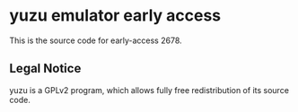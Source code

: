 yuzu emulator early access
=============

This is the source code for early-access 2678.

## Legal Notice

yuzu is a GPLv2 program, which allows fully free redistribution of its source code.